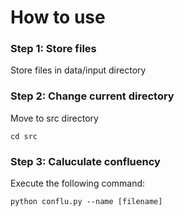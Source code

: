 # How to use  
### Step 1: Store files
Store files in data/input directory

### Step 2: Change current directory
Move to src directory

```
cd src
```

### Step 3: Caluculate confluency

Execute the following command:

```
python conflu.py --name [filename]
```
